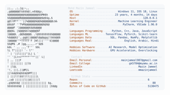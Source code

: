 <picture>
  <source srcset="https://raw.githubusercontent.com/mmazinjameel/mmazinjameel/main/dark_mode.svg?v=1742372019" media="(prefers-color-scheme: dark)">
  <img src="https://raw.githubusercontent.com/mmazinjameel/mmazinjameel/main/light_mode.svg?v=1742372019">
</picture>
